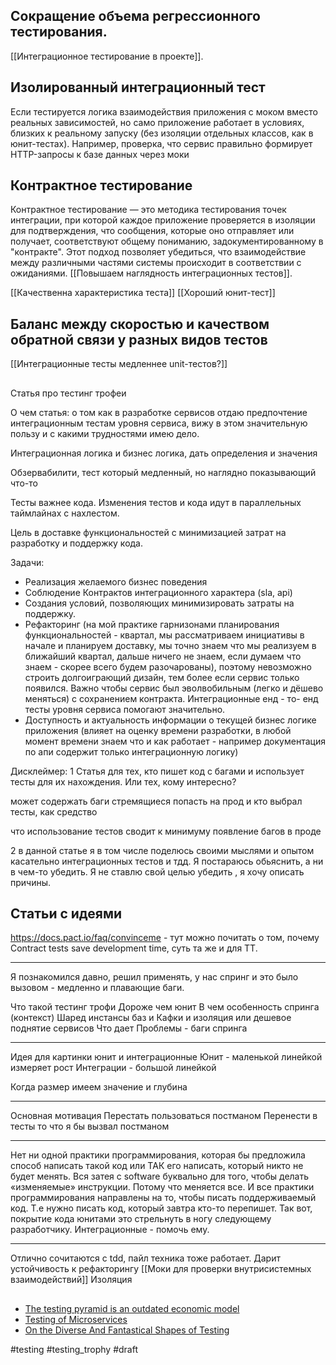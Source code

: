 ## Сокращение объема регрессионного тестирования.

[[Интеграционное тестирование в проекте]].

## Изолированный интеграционный тест

Если тестируется логика взаимодействия приложения с моком вместо реальных зависимостей, но само приложение работает в условиях, близких к реальному запуску (без изоляции отдельных классов, как в юнит-тестах).
Например, проверка, что сервис правильно формирует HTTP-запросы к базе данных через моки

## Контрактное тестирование

Контрактное тестирование — это методика тестирования точек интеграции, при которой каждое приложение проверяется в изоляции для подтверждения, что сообщения, которые оно отправляет или получает, соответствуют общему пониманию, задокументированному в "контракте". Этот подход позволяет убедиться, что взаимодействие между различными частями системы происходит в соответствии с ожиданиями. [[Повышаем наглядность интеграционных тестов]].

[[Качественна характеристика теста]]
[[Хороший юнит-тест]]

## Баланс между скоростью и качеством обратной связи у разных видов тестов

[[Интеграционные тесты медленнее unit-тестов?]]

## 

Статья про тестинг трофеи

О чем статья: о том как в разработке сервисов отдаю предпочтение интеграционным тестам уровня сервиса, вижу в этом значительную пользу и с какими трудностями имею дело.

Интеграционная логика и бизнес логика, дать определения и значения

Обзервабилити, тест который медленный, но наглядно показывающий что-то

Тесты важнее кода. Изменения тестов и кода идут в параллельных таймлайнах с нахлестом.

Цель в доставке функциональностей с минимизацией затрат на разработку и поддержку кода.

Задачи:

-   Реализация желаемого бизнес поведения
-   Соблюдение Контрактов интеграционного характера (sla, api)
-   Создания условий, позволяющих минимизировать затраты на поддержку.
-   Рефакторинг (на мой практике гарнизонами планирования функциональностей - квартал, мы рассматриваем инициативы в начале и планируем доставку, мы точно знаем что мы реализуем в ближайший квартал, дальше ничего не знаем, если думаем что знаем - скорее всего будем разочарованы), поэтому невозможно строить долгоиграющий дизайн, тем более если сервис только появился. Важно чтобы сервис был эволвобильным (легко и дёшево меняться) с сохранением контракта. Интеграционные енд - то- енд тесты уровня сервиса помогают значительно.
-   Доступность и актуальность информации о текущей бизнес логике приложения (влияет на оценку времени разработки, в любой момент времени знаем что и как работает - например документация по апи содержит только интеграционную логику)

  

Дисклеймер: 1 Статья для тех, кто пишет код с багами и использует тесты для их нахождения. Или тех, кому интересно?

может содержать баги стремящиеся попасть на прод и кто выбрал тесты, как средство 

что использование тестов сводит к минимуму появление багов в проде 

2 в данной статье я в том числе поделюсь своими мыслями и опытом касательно интеграционных тестов и тдд. Я постараюсь обьяснить, а ни в чем-то убедить. Я не ставлю свой целью убедить , я хочу описать причины.

## Статьи с идеями

https://docs.pact.io/faq/convinceme - тут можно почитать о том, почему Contract tests save development time, суть та же и для TT.

----

Я познакомился давно, решил применять, у нас спринг и это было вызовом - медленно и плавающие баги.

Что такой тестинг трофи 
Дороже чем юнит 
В чем особенность спринга (контекст)
Шаред инстансы баз и Кафки и изоляция или дешевое поднятие сервисов
Что дает
Проблемы - баги спринга

---


Идея для картинки юнит и интеграционные 
Юнит - маленькой линейкой измеряет рост
Интеграции - большой линейкой 

Когда размер имеем значение и глубина

---

Основная мотивация
Перестать пользоваться постманом
Перенести в тесты то что я бы вызвал постманом 

---


Нет ни одной практики программирования, которая бы предложила способ написать такой код или ТАК его написать, который никто не будет менять. Вся затея с software буквально для того, чтобы делать «изменяемые» инструкции. Потому что меняется все. И все практики программирования направлены на то, чтобы писать поддерживаемый код. Т.е нужно писать код, который завтра кто-то перепишет. Так вот, покрытие кода юнитами это стрельнуть в ногу следующему разработчику. Интеграционные - помочь ему.

---

Отлично сочитаются с tdd, пайл техника тоже работает. 
Дарит устойчивость к рефакторингу
[[Моки для проверки внутрисистемных взаимодействий]]
Изоляция

## 

- [The testing pyramid is an outdated economic model](https://www.wiremock.io/post/rethinking-the-testing-pyramid)
- [Testing of Microservices](https://engineering.atspotify.com/2018/01/testing-of-microservices/)
- [On the Diverse And Fantastical Shapes of Testing](https://martinfowler.com/articles/2021-test-shapes.html)

#testing #testing_trophy #draft